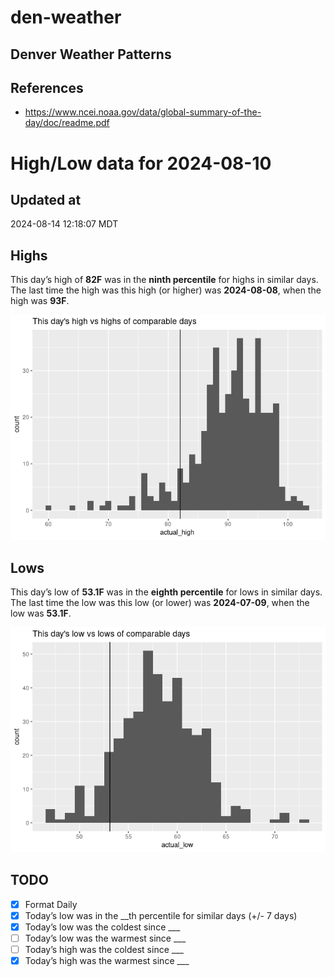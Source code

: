 

# den-weather

## Denver Weather Patterns

## References

- <https://www.ncei.noaa.gov/data/global-summary-of-the-day/doc/readme.pdf>

# High/Low data for 2024-08-10

## Updated at

2024-08-14 12:18:07 MDT

## Highs

This day’s high of **82F** was in the **ninth percentile** for highs in
similar days.  
The last time the high was this high (or higher) was **2024-08-08**,
when the high was **93F**.

![](readme_files/figure-commonmark/unnamed-chunk-4-1.png)

## Lows

This day’s low of **53.1F** was in the **eighth percentile** for lows in
similar days.  
The last time the low was this low (or lower) was **2024-07-09**, when
the low was **53.1F**.

![](readme_files/figure-commonmark/unnamed-chunk-6-1.png)

## TODO

- [x] Format Daily
- [x] Today’s low was in the \_\_th percentile for similar days (+/- 7
  days)
- [x] Today’s low was the coldest since \_\_\_
- [ ] Today’s low was the warmest since \_\_\_
- [ ] Today’s high was the coldest since \_\_\_
- [x] Today’s high was the warmest since \_\_\_
